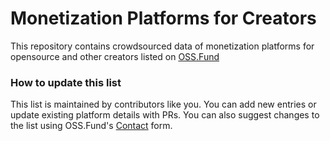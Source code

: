 # Monetization Platforms for Creators

This repository contains crowdsourced data of monetization platforms for opensource and other creators listed on [OSS.Fund](https://oss.fund/)


### How to update this list 
This list is maintained by contributors like you. You can add new entries or update existing platform details with PRs. You can also suggest changes to the list using OSS.Fund's [Contact](https://www.oss.fund/about/) form.
